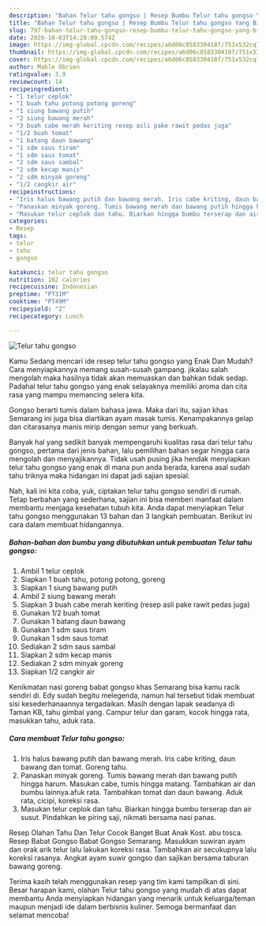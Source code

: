 ```yaml
---
description: "Bahan Telur tahu gongso | Resep Bumbu Telur tahu gongso Yang Bisa Manjain Lidah"
title: "Bahan Telur tahu gongso | Resep Bumbu Telur tahu gongso Yang Bisa Manjain Lidah"
slug: 797-bahan-telur-tahu-gongso-resep-bumbu-telur-tahu-gongso-yang-bisa-manjain-lidah
date: 2020-10-03T14:20:09.574Z
image: https://img-global.cpcdn.com/recipes/a6d06c858330418f/751x532cq70/telur-tahu-gongso-foto-resep-utama.jpg
thumbnail: https://img-global.cpcdn.com/recipes/a6d06c858330418f/751x532cq70/telur-tahu-gongso-foto-resep-utama.jpg
cover: https://img-global.cpcdn.com/recipes/a6d06c858330418f/751x532cq70/telur-tahu-gongso-foto-resep-utama.jpg
author: Mable Obrien
ratingvalue: 3.9
reviewcount: 14
recipeingredient:
- "1 telur ceplok"
- "1 buah tahu potong potong goreng"
- "1 siung bawang putih"
- "2 siung bawang merah"
- "3 buah cabe merah keriting resep asli pake rawit pedas juga"
- "1/2 buah tomat"
- "1 batang daun bawang"
- "1 sdm saus tiram"
- "1 sdm saus tomat"
- "2 sdm saus sambal"
- "2 sdm kecap manis"
- "2 sdm minyak goreng"
- "1/2 cangkir air"
recipeinstructions:
- "Iris halus bawang putih dan bawang merah. Iris cabe kriting, daun bawang dan tomat. Goreng tahu."
- "Panaskan minyak goreng. Tumis bawang merah dan bawang putih hingga harum. Masukan cabe, tumis hingga matang. Tambahkan air dan bumbu lainnya.afuk rata. Tambahkan tomat dan daun bawang. Aduk rata, cicipi, koreksi rasa."
- "Masukan telur ceplok dan tahu. Biarkan hingga bumbu terserap dan air susut. Pindahkan ke piring saji, nikmati bersama nasi panas."
categories:
- Resep
tags:
- telur
- tahu
- gongso

katakunci: telur tahu gongso 
nutrition: 162 calories
recipecuisine: Indonesian
preptime: "PT31M"
cooktime: "PT49M"
recipeyield: "2"
recipecategory: Lunch

---
```



![Telur tahu gongso](https://img-global.cpcdn.com/recipes/a6d06c858330418f/751x532cq70/telur-tahu-gongso-foto-resep-utama.jpg)

Kamu Sedang mencari ide resep telur tahu gongso yang Enak Dan Mudah? Cara menyiapkannya memang susah-susah gampang. jikalau salah mengolah maka hasilnya tidak akan memuaskan dan bahkan tidak sedap. Padahal telur tahu gongso yang enak selayaknya memiliki aroma dan cita rasa yang mampu memancing selera kita.

Gongso berarti tumis dalam bahasa jawa. Maka dari itu, sajian khas Semarang ini juga bisa diartikan ayam masak tumis. Kenampakannya gelap dan citarasanya manis mirip dengan semur yang berkuah.

Banyak hal yang sedikit banyak mempengaruhi kualitas rasa dari telur tahu gongso, pertama dari jenis bahan, lalu pemilihan bahan segar hingga cara mengolah dan menyajikannya. Tidak usah pusing jika hendak menyiapkan telur tahu gongso yang enak di mana pun anda berada, karena asal sudah tahu triknya maka hidangan ini dapat jadi sajian spesial.


Nah, kali ini kita coba, yuk, ciptakan telur tahu gongso sendiri di rumah. Tetap berbahan yang sederhana, sajian ini bisa memberi manfaat dalam membantu menjaga kesehatan tubuh kita. Anda dapat menyiapkan Telur tahu gongso menggunakan 13 bahan dan 3 langkah pembuatan. Berikut ini cara dalam membuat hidangannya.

<!--inarticleads1-->

##### Bahan-bahan dan bumbu yang dibutuhkan untuk pembuatan Telur tahu gongso:

1. Ambil 1 telur ceplok
1. Siapkan 1 buah tahu, potong potong, goreng
1. Siapkan 1 siung bawang putih
1. Ambil 2 siung bawang merah
1. Siapkan 3 buah cabe merah keriting (resep asli pake rawit pedas juga)
1. Gunakan 1/2 buah tomat
1. Gunakan 1 batang daun bawang
1. Gunakan 1 sdm saus tiram
1. Gunakan 1 sdm saus tomat
1. Sediakan 2 sdm saus sambal
1. Siapkan 2 sdm kecap manis
1. Sediakan 2 sdm minyak goreng
1. Siapkan 1/2 cangkir air


Kenikmatan nasi goreng babat gongso khas Semarang bisa kamu racik sendiri di. Edy sudah begitu melegenda, namun hal tersebut tidak membuat sisi kesederhanaannya tergadaikan. Masih dengan lapak seadanya di Taman KB, tahu gimbal yang. Campur telur dan garam, kocok hingga rata, masukkan tahu, aduk rata. 

<!--inarticleads2-->

##### Cara membuat Telur tahu gongso:

1. Iris halus bawang putih dan bawang merah. Iris cabe kriting, daun bawang dan tomat. Goreng tahu.
1. Panaskan minyak goreng. Tumis bawang merah dan bawang putih hingga harum. Masukan cabe, tumis hingga matang. Tambahkan air dan bumbu lainnya.afuk rata. Tambahkan tomat dan daun bawang. Aduk rata, cicipi, koreksi rasa.
1. Masukan telur ceplok dan tahu. Biarkan hingga bumbu terserap dan air susut. Pindahkan ke piring saji, nikmati bersama nasi panas.


Resep Olahan Tahu Dan Telur Cocok Banget Buat Anak Kost. abu tosca. Resep Babat Gongso Babat Gongso Semarang. Masukkan suwiran ayam dan orak arik telur lalu lakukan koreksi rasa. Tambahkan air secukupnya lalu koreksi rasanya. Angkat ayam suwir gongso dan sajikan bersama taburan bawang goreng. 

Terima kasih telah menggunakan resep yang tim kami tampilkan di sini. Besar harapan kami, olahan Telur tahu gongso yang mudah di atas dapat membantu Anda menyiapkan hidangan yang menarik untuk keluarga/teman maupun menjadi ide dalam berbisnis kuliner. Semoga bermanfaat dan selamat mencoba!
